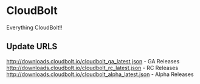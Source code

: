 # CloudBolt
Everything CloudBolt!!

Update URLS
------------
http://downloads.cloudbolt.io/cloudbolt_ga_latest.json - GA Releases
http://downloads.cloudbolt.io/cloudbolt_rc_latest.json - RC Releases
http://downloads.cloudbolt.io/cloudbolt_alpha_latest.json - Alpha Releases
